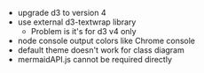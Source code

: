 - upgrade d3 to version 4
- use external d3-textwrap library
    - Problem is it's for d3 v4 only
- node console output colors like Chrome console
- default theme doesn't work for class diagram
- mermaidAPI.js cannot be required directly
